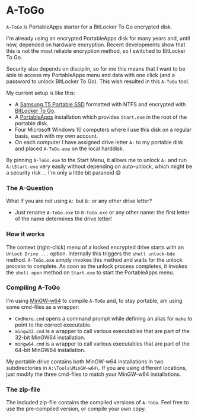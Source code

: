 # A-ToGo
`A-ToGo` is PortableApps starter for a BitLocker To Go encrypted disk. 

I'm already using an encrypted PortableApps disk for many years and, until now, depended on hardware encryption. Recent developments show that this is not the most reliable encryption method, so I switched to BitLocker To Go.

Security also depends on disciplin, so for me this means that I want to be able to access my PortableApps menu and data with one click (and a password to unlock BitLocker To Go). This wish resulted in this `A-ToGo` tool.

My current setup is like this:
*  A [Samsung T5 Portable SSD](https://www.samsung.com/semiconductor/minisite/ssd/product/portable/t5/)
formatted with NTFS and encrypted with [BitLocker To Go](https://docs.microsoft.com/en-us/windows/security/information-protection/bitlocker/bitlocker-to-go-faq).
*  A [PortableApps](https://portableapps.com/) installation which provides `Start.exe` in the root of the portable disk.
*  Four Microsoft Windows 10 computers where I use this disk on a regular basis, each with my own account.
*  On each computer I have assigned drive letter `A:` to my portable disk and placed `A-ToGo.exe` on the local harddisk.

By pinning `A-ToGo.exe` to the Start Menu, it allows me to unlock `A:` and run `A:\Start.exe` very easily
without depending on auto-unlock, which might be a security risk ... I'm only a little bit paranoid :smile:

### The A-Question

What if you are not using `A:` but `B:` or any other drive letter?
*  Just rename `A-ToGo.exe` to `B-ToGo.exe` or any other name: the first letter of the name determines the drive letter!

### How it works

The context (right-click) menu of a locked encrypted drive starts with an `Unlock Drive ...` option. Internally this triggers the 
`shell unlock-bde` method. `A-ToGo.exe` simply invokes this method and waits for the unlock process to complete. 
As soon as the unlock process completes, it invokes the `shell open` method on `Start.exe` to start the PortableApps menu.

### Compiling A-ToGo

I'm using [MinGW-w64](http://mingw-w64.org/) to compile `A-ToGo` and, to stay portable, am using some cmd-files as a wrapper:
*  `CmdHere.cmd` opens a command prompt while defining an alias for `make` to point to the correct executable.
*  `mingw32.cmd` is a wrapper to call various executables that are part of the 32-bit MinGW64 installation.
*  `mingw64.cmd` is a wrapper to call various executables that are part of the 64-bit MinGW64 installation.

My portable drive contains both MinGW-w64 installations in two subdirectories in `A:\Tools\MinGW-w64\`. 
If you are using different locations, just modify the three cmd-files to match your MinGW-w64 installations.

### The zip-file

The included zip-file contains the compiled versions of `A-ToGo`. Feel free to use the pre-compiled version, or compile your own copy.
